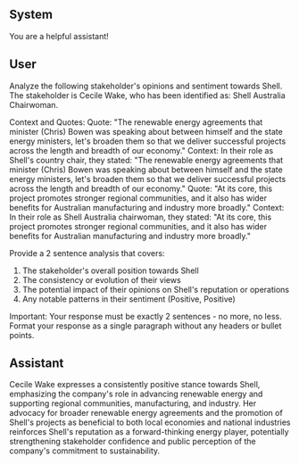 ## System

You are a helpful assistant!

## User


Analyze the following stakeholder's opinions and sentiment towards Shell. The stakeholder is Cecile Wake, who has been identified as: Shell Australia Chairwoman.

Context and Quotes:
Quote: "The renewable energy agreements that minister (Chris) Bowen was speaking about between himself and the state energy ministers, let's broaden them so that we deliver successful projects across the length and breadth of our economy."
Context: In their role as Shell's country chair, they stated: "The renewable energy agreements that minister (Chris) Bowen was speaking about between himself and the state energy ministers, let's broaden them so that we deliver successful projects across the length and breadth of our economy."
Quote: "At its core, this project promotes stronger regional communities, and it also has wider benefits for Australian manufacturing and industry more broadly."
Context: In their role as Shell Australia chairwoman, they stated: "At its core, this project promotes stronger regional communities, and it also has wider benefits for Australian manufacturing and industry more broadly."

Provide a 2 sentence analysis that covers:
1. The stakeholder's overall position towards Shell
2. The consistency or evolution of their views
3. The potential impact of their opinions on Shell's reputation or operations
4. Any notable patterns in their sentiment (Positive, Positive)

Important: Your response must be exactly 2 sentences - no more, no less.
Format your response as a single paragraph without any headers or bullet points.


## Assistant

Cecile Wake expresses a consistently positive stance towards Shell, emphasizing the company's role in advancing renewable energy and supporting regional communities, manufacturing, and industry. Her advocacy for broader renewable energy agreements and the promotion of Shell's projects as beneficial to both local economies and national industries reinforces Shell's reputation as a forward-thinking energy player, potentially strengthening stakeholder confidence and public perception of the company's commitment to sustainability.

